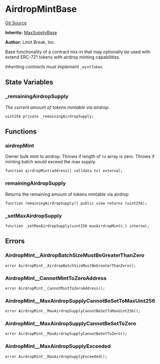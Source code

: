 # AirdropMintBase
[Git Source](https://github.com/zanzai-dev/creator-token-standards/blob/e3ca932d2edc594487078ba2c4da4e803f84d6a3/src/minting/AirdropMint.sol)

**Inherits:**
[MaxSupplyBase](/src/minting/MaxSupply.sol/abstract.MaxSupplyBase.md)

**Author:**
Limit Break, Inc.

Base functionality of a contract mix-in that may optionally be used with extend ERC-721 tokens with airdrop minting capabilities.

*Inheriting contracts must implement `_mintToken`.*


## State Variables
### _remainingAirdropSupply
*The current amount of tokens mintable via airdrop.*


```solidity
uint256 private _remainingAirdropSupply;
```


## Functions
### airdropMint

Owner bulk mint to airdrop.
Throws if length of `to` array is zero.
Throws if minting batch would exceed the max supply.


```solidity
function airdropMint(address[] calldata to) external;
```

### remainingAirdropSupply

Returns the remaining amount of tokens mintable via airdrop


```solidity
function remainingAirdropSupply() public view returns (uint256);
```

### _setMaxAirdropSupply


```solidity
function _setMaxAirdropSupply(uint256 maxAirdropMints_) internal;
```

## Errors
### AirdropMint__AirdropBatchSizeMustBeGreaterThanZero

```solidity
error AirdropMint__AirdropBatchSizeMustBeGreaterThanZero();
```

### AirdropMint__CannotMintToZeroAddress

```solidity
error AirdropMint__CannotMintToZeroAddress();
```

### AirdropMint__MaxAirdropSupplyCannotBeSetToMaxUint256

```solidity
error AirdropMint__MaxAirdropSupplyCannotBeSetToMaxUint256();
```

### AirdropMint__MaxAirdropSupplyCannotBeSetToZero

```solidity
error AirdropMint__MaxAirdropSupplyCannotBeSetToZero();
```

### AirdropMint__MaxAirdropSupplyExceeded

```solidity
error AirdropMint__MaxAirdropSupplyExceeded();
```

